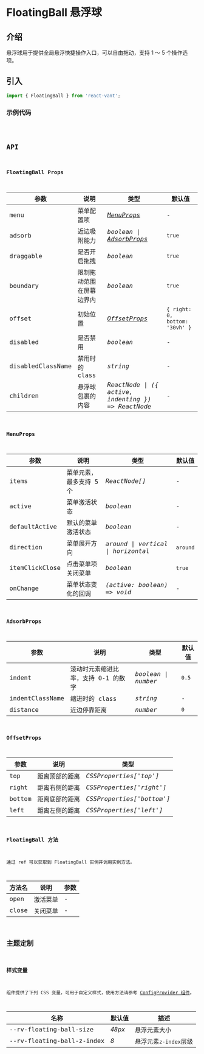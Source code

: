 # FloatingBall 悬浮球

## 介绍

悬浮球用于提供全局悬浮快捷操作入口，可以自由拖动，支持 1 ～ 5 个操作选项。

## 引入

```js
import { FloatingBall } from 'react-vant';
```

### 示例代码

<code title="基础示例" src="./demo/base.tsx" />

## API

### FloatingBall Props

| 参数 | 说明 | 类型 | 默认值 |
| --- | --- | --- | --- |
| menu | 菜单配置项 | _[MenuProps](#menuprops)_ | - |
| adsorb | 近边吸附能力 | _boolean \| [AdsorbProps](#adsorbprops)_ | `true` |
| draggable | 是否开启拖拽 | _boolean_ | `true` |
| boundary | 限制拖动范围在屏幕边界内 | _boolean_ | `true` |
| offset | 初始位置 | _[OffsetProps](#offsetprops)_ | `{ right: 0, bottom: '30vh' }` |
| disabled | 是否禁用 | _boolean_ | - |
| disabledClassName | 禁用时的 class | _string_ | - |
| children | 悬浮球包裹的内容 | _ReactNode \| ({ active, indenting }) => ReactNode_ | - |

### MenuProps

| 参数           | 说明                    | 类型                               | 默认值   |
| -------------- | ----------------------- | ---------------------------------- | -------- |
| items          | 菜单元素，最多支持 5 个 | _ReactNode[]_                      | -        |
| active         | 菜单激活状态            | _boolean_                          | -        |
| defaultActive  | 默认的菜单激活状态      | _boolean_                          | -        |
| direction      | 菜单展开方向            | _around \| vertical \| horizontal_ | `around` |
| itemClickClose | 点击菜单项关闭菜单      | _boolean_                          | `true`   |
| onChange       | 菜单状态变化的回调      | _(active: boolean) => void_        | -        |

### AdsorbProps

| 参数            | 说明                                | 类型                | 默认值 |
| --------------- | ----------------------------------- | ------------------- | ------ |
| indent          | 滚动时元素缩进比率，支持 0-1 的数字 | _boolean \| number_ | `0.5`  |
| indentClassName | 缩进时的 class                      | _string_            | -      |
| distance        | 近边停靠距离                        | _number_            | `0`    |

### OffsetProps

| 参数   | 说明           | 类型                      |
| ------ | -------------- | ------------------------- |
| top    | 距离顶部的距离 | _CSSProperties['top']_    |
| right  | 距离右侧的距离 | _CSSProperties['right']_  |
| bottom | 距离底部的距离 | _CSSProperties['bottom']_ |
| left   | 距离左侧的距离 | _CSSProperties['left']_   |

### FloatingBall 方法

通过 ref 可以获取到 FloatingBall 实例并调用实例方法。

| 方法名 | 说明     | 参数 |
| ------ | -------- | ---- |
| open   | 激活菜单 | -    |
| close  | 关闭菜单 | -    |

## 主题定制

### 样式变量

组件提供了下列 CSS 变量，可用于自定义样式，使用方法请参考 [ConfigProvider 组件](/components/config-provider)。

| 名称                       | 默认值 | 描述                  |
| -------------------------- | ------ | --------------------- |
| --rv-floating-ball-size    | _48px_ | 悬浮元素大小          |
| --rv-floating-ball-z-index | _8_    | 悬浮元素`z-index`层级 |
